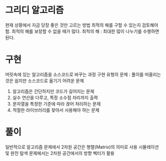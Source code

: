 # 그리디 알고리즘
현재 상황에서 지금 당장 좋은 것만 고르는 방법
최적의 해를 구할 수 있는지 검토해야 함.
최적의 해를 보장할 수 없을 때가 많다.
최적의 해 : 최대한 많이 나누기를 수행하면 된다.

# 구현
머릿속에 있는 알고리즘을 소스코드로 바꾸는 과정
구현 유형의 문제 : 풀이를 떠올리는 것은 쉽지만 소스코드로 옮기기 어려운 문제

1. 알고리즘은 간단하지만 코드가 길어지는 문제
2. 실수 연산을 다루고, 특정 소수점 자리까지 출력
3. 문자열을 특정한 기준에 따라 끊어 처리하는 문제
4. 적절한 라이브러리를 찾아서 사용해야 하는 문제


# 풀이
일반적으로 알고리즘 문제에서 2차원 공간은 행렬(Matrix)의 의미로 사용
시뮬레이션 및 완전 탐색 문제에서는 2차원 공간에서의 방향 벡터가 활용
